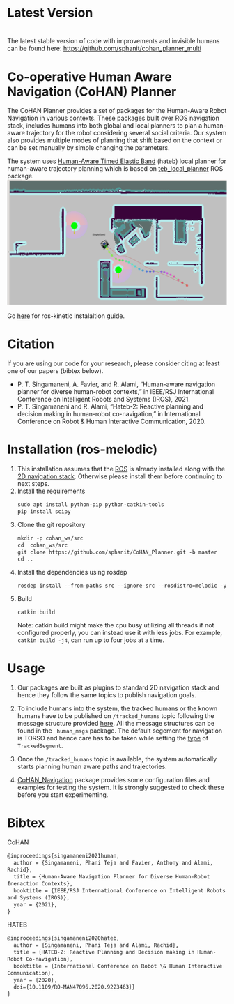 # Latest Version
#
#
#
#

The latest stable version of code with improvements and invisible humans can be found here: https://github.com/sphanit/cohan_planner_multi

#
#
#
#
# Co-operative Human Aware Navigation (CoHAN) Planner

The CoHAN Planner provides a set of packages for the Human-Aware Robot Navigation in various contexts. These packages built over ROS navigation stack, includes humans into both global and local planners to plan a human-aware trajectory for the robot considering several social criteria. Our system also provides multiple modes of planning that shift based on the context or can be set manually by simple changing the parameters.  

The system uses [Human-Aware Timed Elastic Band](https://hal.laas.fr/hal-02922029/file/Ro_Man_2020.pdf) (hateb) local planner for human-aware trajectory planning which is based on [teb_local_planner](https://github.com/rst-tu-dortmund/teb_local_planner) ROS package. 
![](https://github.com/sphanit/images/blob/main/cohan.png)


Go [here](https://github.com/sphanit/CoHAN_Planner/tree/kinetic-devel) for ros-kinetic instalaltion guide.

# Citation 
If you are using our code for your research, please consider citing at least one of our papers (bibtex below).

- P. T. Singamaneni, A. Favier, and R. Alami, “Human-aware navigation planner for diverse human-robot contexts,” in IEEE/RSJ International Conference on Intelligent Robots and Systems (IROS), 2021.
- P. T. Singamaneni and R. Alami, “Hateb-2: Reactive planning and decision making in human-robot co-navigation,” in International Conference on Robot & Human Interactive Communication, 2020.

# Installation (ros-melodic)
1. This installation assumes that the [ROS](http://wiki.ros.org/ROS/Installation) is already installed along with the [2D navigation stack](http://wiki.ros.org/navigation). Otherwise please install them before continuing to next steps.
2. Install the requirements
	```
	sudo apt install python-pip python-catkin-tools
	pip install scipy
	```
3. Clone the git repository
	```
	mkdir -p cohan_ws/src
	cd 	cohan_ws/src
	git clone https://github.com/sphanit/CoHAN_Planner.git -b master
	cd ..	
	```
4. Install the dependencies using rosdep
	```
	rosdep install --from-paths src --ignore-src --rosdistro=melodic -y
	```
5. Build
	```
	catkin build
	```
	Note: catkin build might make the cpu busy utilizing all threads if not configured properly, you can instead use it with less jobs. For example, ```catkin build -j4```, can run up to four jobs at a time.
	
# Usage
1. Our packages are built as plugins to standard 2D navigation stack and hence they follow the same topics to publish navigation goals.

2. To include humans into the system, the tracked humans or the known humans have to be published on ``` /tracked_humans ``` topic following the message structure provided [here](https://github.com/sphanit/CoHAN_Planner/blob/master/human_msgs/msg/TrackedHumans.msg). All the message structures can be found in the ``` human_msgs``` package. The default segement for navigation is TORSO and hence care has to be taken while setting the [type](https://github.com/sphanit/CoHAN_Planner/blob/master/human_msgs/msg/TrackedSegmentType.msg) of ```TrackedSegment```.  

3. Once the ```/tracked_humans``` topic is available, the system automatically starts planning human aware paths and trajectories. 
4. [CoHAN_Navigation](https://github.com/sphanit/CoHAN_Navigation.git) package provides some configuration files and examples for testing the system. It is strongly suggested to check these before you start experimenting.

# Bibtex
CoHAN
```
@inproceedings{singamaneni2021human,
  author = {Singamaneni, Phani Teja and Favier, Anthony and Alami, Rachid},
  title = {Human-Aware Navigation Planner for Diverse Human-Robot Ineraction Contexts},
  booktitle = {IEEE/RSJ International Conference on Intelligent Robots and Systems (IROS)},
  year = {2021},
}
```
HATEB
```
@inproceedings{singamaneni2020hateb,
  author = {Singamaneni, Phani Teja and Alami, Rachid},
  title = {HATEB-2: Reactive Planning and Decision making in Human-Robot Co-navigation},
  booktitle = {International Conference on Robot \& Human Interactive Communication},
  year = {2020},
  doi={10.1109/RO-MAN47096.2020.9223463}}
}
```
